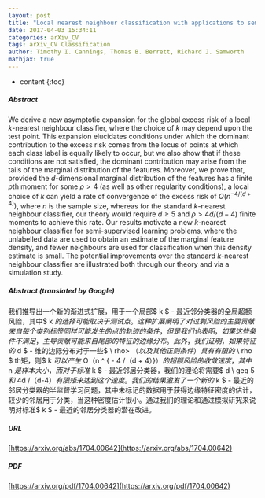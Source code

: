 ```yaml
---
layout: post
title: "Local nearest neighbour classification with applications to semi-supervised learning"
date: 2017-04-03 15:34:11
categories: arXiv_CV
tags: arXiv_CV Classification
author: Timothy I. Cannings, Thomas B. Berrett, Richard J. Samworth
mathjax: true
---
```


* content
{:toc}

##### Abstract
We derive a new asymptotic expansion for the global excess risk of a local $k$-nearest neighbour classifier, where the choice of $k$ may depend upon the test point. This expansion elucidates conditions under which the dominant contribution to the excess risk comes from the locus of points at which each class label is equally likely to occur, but we also show that if these conditions are not satisfied, the dominant contribution may arise from the tails of the marginal distribution of the features. Moreover, we prove that, provided the $d$-dimensional marginal distribution of the features has a finite $\rho$th moment for some $\rho > 4$ (as well as other regularity conditions), a local choice of $k$ can yield a rate of convergence of the excess risk of $O(n^{-4/(d+4)})$, where $n$ is the sample size, whereas for the standard $k$-nearest neighbour classifier, our theory would require $d \geq 5$ and $\rho > 4d/(d-4)$ finite moments to achieve this rate. Our results motivate a new $k$-nearest neighbour classifier for semi-supervised learning problems, where the unlabelled data are used to obtain an estimate of the marginal feature density, and fewer neighbours are used for classification when this density estimate is small. The potential improvements over the standard $k$-nearest neighbour classifier are illustrated both through our theory and via a simulation study.

##### Abstract (translated by Google)
我们推导出一个新的渐进式扩展，用于一个局部$ k $  - 最近邻分类器的全局超额风险，其中$ k $的选择可能取决于测试点。这种扩展阐明了对过剩风险的主要贡献来自每个类别标签同样可能发生的点的轨迹的条件，但是我们也表明，如果这些条件不满足，主导贡献可能来自尾部的特征的边缘分布。此外，我们证明，如果特征的$ d $  - 维的边际分布对于一些$ \ rho> $（以及其他正则条件）具有有限的$ \ rho $ th矩，则$ k $可以产生$ O（n ^ { -  4 /（d + 4）}）$的超额风险的收敛速度，其中$ n $是样本大小，而对于标准$ k $  - 最近邻居分类器，我们的理论将需要$ d \ geq 5 $和$ 4d /（d-4）$有限矩来达到这个速度。我们的结果激发了一个新的$ k $  - 最近的邻居分类器的半监督学习问题，其中未标记的数据用于获得边缘特征密度的估计，较少的邻居用于分类，当这种密度估计很小。通过我们的理论和通过模拟研究来说明对标准$ k $  - 最近的邻居分类器的潜在改进。

##### URL
[https://arxiv.org/abs/1704.00642](https://arxiv.org/abs/1704.00642)

##### PDF
[https://arxiv.org/pdf/1704.00642](https://arxiv.org/pdf/1704.00642)

